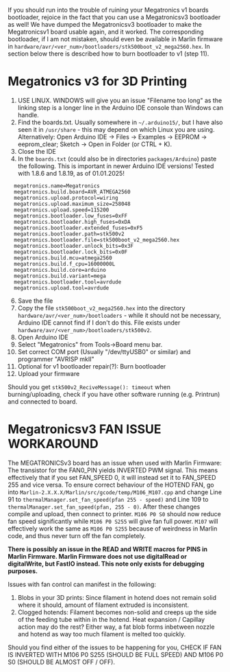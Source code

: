 If you should run into the trouble of ruining your Megatronics v1 boards bootloader, rejoice in the fact that you can use a Megatronicsv3 bootloader as well! We have dumped the Megatronicsv3 bootloader to make the Megatronicsv1 board usable again, and it worked. The corresponding bootloader, if I am not mistaken, should even be available in Marlin firmware in `hardware/avr/<ver_num>/bootloaders/stk500boot_v2_mega2560.hex`. In section below there is described how to burn bootloader to v1 (step 11).


# Megatronics v3 for 3D Printing

1. USE LINUX. WINDOWS will give you an issue "Filename too long" as the linking step is a longer line in the Arduino IDE console than Windows can handle.
2. Find the boards.txt. Usually somewhere in `~/.arduino15/`, but I have also seen it in `/usr/share` - this may depend on which Linux you are using.
Alternatively: Open Arduino IDE -> Files -> Examples -> EEPROM -> eeprom_clear; Sketch -> Open in Folder (or CTRL + K).
3. Close the IDE
4. In the `boards.txt` (could also be in directories `packages/Arduino`) paste the following. This is important in newer Arduino IDE versions! Tested with 1.8.6 and 1.8.19, as of 01.01.2025!
```
  megatronics.name=Megatronics
  megatronics.build.board=AVR_ATMEGA2560
  megatronics.upload.protocol=wiring
  megatronics.upload.maximum_size=258048
  megatronics.upload.speed=115200
  megatronics.bootloader.low_fuses=0xFF
  megatronics.bootloader.high_fuses=0xDA
  megatronics.bootloader.extended_fuses=0xF5
  megatronics.bootloader.path=stk500v2
  megatronics.bootloader.file=stk500boot_v2_mega2560.hex
  megatronics.bootloader.unlock_bits=0x3F
  megatronics.bootloader.lock_bits=0x0F
  megatronics.build.mcu=atmega2560
  megatronics.build.f_cpu=16000000L
  megatronics.build.core=arduino
  megatronics.build.variant=mega
  megatronics.bootloader.tool=avrdude
  megatronics.upload.tool=avrdude
```
6. Save the file
7. Copy the file `stk500boot_v2_mega2560.hex` into the directory `hardware/avr/<ver_num>/bootloaders` - while it should not be necessary, Arduino IDE cannot find if I don't do this. File exists under `hardware/avr/<ver_num>/bootloaders/stk500v2`.
8. Open Arduino IDE
9. Select "Megatronics" from Tools->Board menu bar.
10. Set correct COM port (Usually "/dev/ttyUSB0" or similar) and programmer "AVRISP mkII"
11. Optional for v1 bootloader repair(?): Burn bootloader
12. Upload your firmware

Should you get `stk500v2_ReciveMessage(): timeout` when burning/uploading, check if you have other software running (e.g. Printrun) and connected to board.

# Megatronicsv3 FAN ISSUE WORKAROUND

The MEGATRONICSv3 board has an issue when used with Marlin Firmware: 
The transistor for the FAN0_PIN yields INVERTED PWM signal. This means effectively that if you set FAN_SPEED 0, it will instead set it to FAN_SPEED 255 and vice versa. 
To ensure correct behaviour of the HOTEND FAN, go into `Marlin-2.X.X.X/Marlin/src/gcode/temp/M106_M107.cpp` and change Line 91 to `thermalManager.set_fan_speed(pfan 255 - speed)` and Line 109 to `thermalManager.set_fan_speed(pfan, 255 - 0)`.
After these changes compile and upload, then connect to printer. `M106 P0 S0` should now reduce fan speed significantly while `M106 P0 S255` will give fan full power. `M107` will effectively work the same as `M106 P0 S255` because of weirdness in Marlin code, and thus never turn off the fan completely. 

__There is possibly an issue in the READ and WRITE macros for PINS in Marlin Firmware. Marlin Firmware does not use digitalRead or digitalWrite, but FastIO instead. This note only exists for debugging purposes.__

Issues with fan control can manifest in the following:
1. Blobs in your 3D prints: Since filament in hotend does not remain solid where it should, amount of filament extruded is inconsistent.
2. Clogged hotends: Filament becomes non-solid and creeps up the side of the feeding tube within in the hotend. Heat expansion / Capillay action may do the rest? Either way, a fat blob forms inbetween nozzle and hotend as way too much filament is melted too quickly.

Should you find either of the issues to be happening for you, CHECK IF FAN IS INVERTED WITH M106 P0 S255 (SHOULD BE FULL SPEED) AND M106 P0 S0 (SHOULD BE ALMOST OFF / OFF). 
